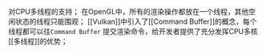 对CPU多线程的支持；
在OpenGL中，所有的渲染操作都放在一个线程，其他空闲状态的线程只能围观；
[[Vulkan]]中引入了[[Command Buffer]]的概念，每个线程都可以往`Command Buffer` 提交渲染命令，给开发者提供了充分发挥CPU多核[[多线程]]的优势；





